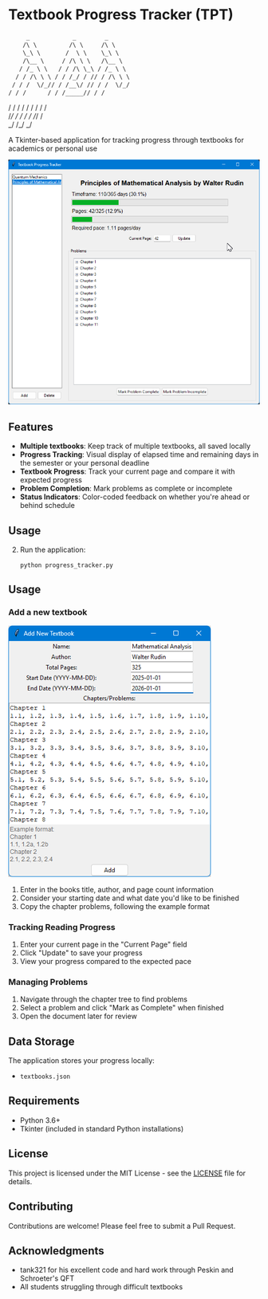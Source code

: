 # Textbook Progress Tracker (TPT)

         _            _        _       
        /\ \         /\ \     /\ \     
        \_\ \       /  \ \    \_\ \    
        /\__ \     / /\ \ \   /\__ \   
       / /_ \ \   / / /\ \_\ / /_ \ \  
      / / /\ \ \ / / /_/ / // / /\ \ \ 
     / / /  \/_// / /__\/ // / /  \/_/ 
    / / /      / / /_____// / /        
   / / /      / / /      / / /         
  /_/ /      / / /      /_/ /          
  \_\/       \/_/       \_\/           


A Tkinter-based application for tracking progress through textbooks for academics or personal use

![TPT](screenshots/main.png)

## Features
- **Multiple textbooks**: Keep track of multiple textbooks, all saved locally
- **Progress Tracking**: Visual display of elapsed time and remaining days in the semester or your personal deadline
- **Textbook Progress**: Track your current page and compare it with expected progress
- **Problem Completion**: Mark problems as complete or incomplete
- **Status Indicators**: Color-coded feedback on whether you're ahead or behind schedule

## Usage

2. Run the application:
   ```
   python progress_tracker.py
   ```

## Usage


### Add a new textbook

![NewTextbook](screenshots/NewTextbook.png)

1. Enter in the books title, author, and page count information
2. Consider your starting date and what date you'd like to be finished
3. Copy the chapter problems, following the example format


### Tracking Reading Progress

1. Enter your current page in the "Current Page" field
2. Click "Update" to save your progress
3. View your progress compared to the expected pace

### Managing Problems

1. Navigate through the chapter tree to find problems
2. Select a problem and click "Mark as Complete" when finished
3. Open the document later for review

## Data Storage

The application stores your progress locally:

- `textbooks.json`

## Requirements

- Python 3.6+
- Tkinter (included in standard Python installations)

## License

This project is licensed under the MIT License - see the [LICENSE](LICENSE) file for details.

## Contributing

Contributions are welcome! Please feel free to submit a Pull Request.

## Acknowledgments

- tank321 for his excellent code and hard work through Peskin and Schroeter's QFT
- All students struggling through difficult textbooks

